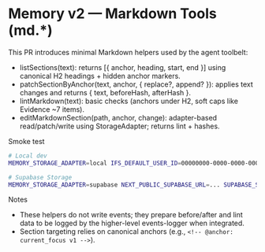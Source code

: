 # Memory v2 — Markdown Tools (md.*)

This PR introduces minimal Markdown helpers used by the agent toolbelt:

- listSections(text): returns [{ anchor, heading, start, end }] using canonical H2 headings + hidden anchor markers.
- patchSectionByAnchor(text, anchor, { replace?, append? }): applies text changes and returns { text, beforeHash, afterHash }.
- lintMarkdown(text): basic checks (anchors under H2, soft caps like Evidence ~7 items).
- editMarkdownSection(path, anchor, change): adapter-based read/patch/write using StorageAdapter; returns lint + hashes.

Smoke test
```bash
# Local dev
MEMORY_STORAGE_ADAPTER=local IFS_DEFAULT_USER_ID=00000000-0000-0000-0000-000000000000 npm run smoke:md

# Supabase Storage
MEMORY_STORAGE_ADAPTER=supabase NEXT_PUBLIC_SUPABASE_URL=... SUPABASE_SERVICE_ROLE_KEY=... IFS_DEFAULT_USER_ID=00000000-0000-0000-0000-000000000000 npm run smoke:md
```

Notes
- These helpers do not write events; they prepare before/after and lint data to be logged by the higher-level events-logger when integrated.
- Section targeting relies on canonical anchors (e.g., `<!-- @anchor: current_focus v1 -->`).

